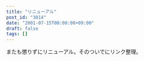 ```yaml
---
title: "リニューアル"
post_id: "3014"
date: "2001-07-15T00:00:00+09:00"
draft: false
tags: []
---
```



またも懲りずにリニューアル。そのついでにリンク整理。
